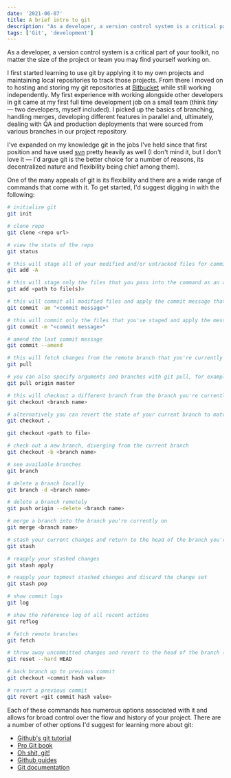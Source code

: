 ```yaml
---
date: '2021-06-07'
title: A brief intro to git
description: "As a developer, a version control system is a critical part of your toolkit, no matter the size of the project or team you may find yourself working on."
tags: ['Git', 'development']
---
```


As a developer, a version control system is a critical part of your toolkit, no matter the size of the project or team you may find yourself working on.<!-- excerpt -->

I first started learning to use git by applying it to my own projects and maintaining local repositories to track those projects. From there I moved on to hosting and storing my git repositories at [Bitbucket](https://bitbucket.org) while still working independently. My first experience with working alongside other developers in git came at my first full time development job on a small team (think _tiny_ — two developers, myself included). I picked up the basics of branching, handling merges, developing different features in parallel and, ultimately, dealing with QA and production deployments that were sourced from various branches in our project repository.

I've expanded on my knowledge git in the jobs I've held since that first position and have used [svn](https://subversion.apache.org) pretty heavily as well (I don't mind it, but I don't love it — I'd argue git is the better choice for a number of reasons, its decentralized nature and flexibility being chief among them).

One of the many appeals of git is its flexibility and there are a wide range of commands that come with it. To get started, I'd suggest digging in with the following:

```bash
# initialize git
git init

# clone repo
git clone <repo url>

# view the state of the repo
git status

# this will stage all of your modified and/or untracked files for commit
git add -A

# this will stage only the files that you pass into the command as an argument, delimited by a space
git add <path to file(s)>

# this will commit all modified files and apply the commit message that follows it
git commit -am "<commit message>"

# this will commit only the files that you've staged and apply the message that follows it
git commit -m "<commit message>"

# amend the last commit message
git commit --amend

# this will fetch changes from the remote branch that you're currently on; this will require a merge if your local copy of the branch has diverged from the remote
git pull

# you can also specify arguments and branches with git pull, for example
git pull origin master

# this will checkout a different branch from the branch you're currently on
git checkout <branch name>

# alternatively you can revert the state of your current branch to match the head of that branch, or that of of an individual file
git checkout .

git checkout <path to file>

# check out a new branch, diverging from the current branch
git checkout -b <branch name>

# see available branches
git branch

# delete a branch locally
git branch -d <branch name>

# delete a branch remotely
git push origin --delete <branch name>

# merge a branch into the branch you're currently on
git merge <branch name>

# stash your current changes and return to the head of the branch you're on
git stash

# reapply your stashed changes
git stash apply

# reapply your topmost stashed changes and discard the change set
git stash pop

# show commit logs
git log

# show the reference log of all recent actions
git reflog

# fetch remote branches
git fetch

# throw away uncommitted changes and revert to the head of the branch (destructive command)
git reset --hard HEAD

# back branch up to previous commit
git checkout <commit hash value>

# revert a previous commit
git revert <git commit hash value>
```

Each of these commands has numerous options associated with it and allows for broad control over the flow and history of your project. There are a number of other options I'd suggest for learning more about git:

- [Github's git tutorial](https://try.github.io)
- [Pro Git book](https://git-scm.com/book)
- [Oh shit, git!](http://ohshitgit.com/)
- [Github guides](https://guides.github.com)
- [Git documentation](https://git-scm.com/documentation)
